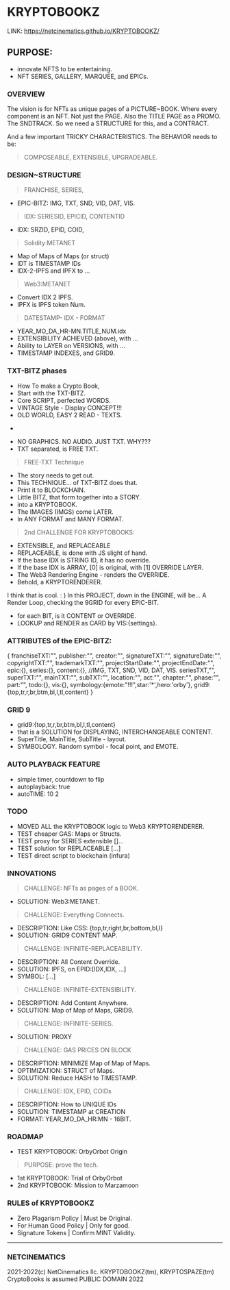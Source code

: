 # KRYPTOBOOKZ

LINK: https://netcinematics.github.io/KRYPTOBOOKZ/

## PURPOSE:

- innovate NFTS to be entertaining.
- NFT SERIES, GALLERY, MARQUEE, and EPICs.

### OVERVIEW
The vision is for NFTs as unique pages of a PICTURE~BOOK.
Where every component is an NFT. Not just the PAGE.
Also the TITLE PAGE as a PROMO. The SNDTRACK.
So we need a STRUCTURE for this, and a CONTRACT.

And a few important TRICKY CHARACTERISTICS.
The BEHAVIOR needs to be:
> COMPOSEABLE, EXTENSIBLE, UPGRADEABLE.

### DESIGN~STRUCTURE
> FRANCHISE, SERIES, 
- EPIC-BITZ: IMG, TXT, SND, VID, DAT, VIS.
> IDX: SERIESID, EPICID, CONTENTID
- IDX: SRZID, EPID, COID,

> Solidity:METANET
- Map of Maps of Maps (or struct)
- IDT is TIMESTAMP IDs
- IDX-2-IPFS and IPFX to ...

> Web3:METANET
- Convert IDX 2 IPFS.
- IPFX is IPFS token Num.

> DATESTAMP- IDX - FORMAT
- YEAR_MO_DA_HR-MN.TITLE_NUM.idx
- EXTENSIBILITY ACHIEVED (above), with ...
- Ability to LAYER on VERSIONS, with ...
- TIMESTAMP INDEXES, and GRID9.

### TXT-BITZ phases
- How To make a Crypto Book, 
- Start with the TXT-BITZ.
- Core SCRIPT, perfected WORDS.
- VINTAGE Style - Display CONCEPT!!!
- OLD WORLD, EASY 2 READ - TEXTS.
- ~~~ with *ornamentation* ...
- NO GRAPHICS. NO AUDIO. JUST TXT. WHY???
- TXT separated, is FREE TXT.

> FREE-TXT Technique
- The story needs to get out. 
- This TECHNIQUE... of TXT-BITZ does that.
- Print it to BLOCKCHAIN. 
- Little BITZ, that form together into a STORY.
- into a KRYPTOBOOK.
- The IMAGES (IMGS) come LATER. 
- In ANY FORMAT and MANY FORMAT.

> 2nd CHALLENGE FOR KRYPTOBOOKS:
- EXTENSIBLE, and REPLACEABLE
- REPLACEABLE, is done with JS slight of hand.
- If the base IDX is STRING ID, it has no override.
- If the base IDX is ARRAY, [0] is original, with [1] OVERRIDE LAYER.
- The Web3 Rendering Engine - renders the OVERRIDE.
- Behold, a KRYPTORENDERER. 

I think that is cool. : )
In this PROJECT, down in the ENGINE, will be...
A Render Loop, checking the 9GRID for every EPIC-BIT.
- for each BIT, is it CONTENT or OVERRIDE.
- LOOKUP and RENDER as CARD by VIS:{settings}.

### ATTRIBUTES of the EPIC-BITZ:
{
    franchiseTXT:"",
    publisher:"",
    creator:"",
    signatureTXT:"",
    signatureDate:"",
    copyrightTXT:"",
    trademarkTXT:"",
    projectStartDate:"",
    projectEndDate:"",
    epic:{}, series:{}, content:{},
    //IMG, TXT, SND, VID, DAT, VIS.
    seriesTXT,"", superTXT:"", mainTXT:"", subTXT:"",
    location:"", act:"", chapter:"", phase:"", part:"",
    todo:{},
    vis:{},
    symbology:{emote:"!!!",star:'*',hero:'orby'},
    grid9:{top,tr,r,br,btm,bl,l,tl,content}
}

### GRID 9
- grid9:{top,tr,r,br,btm,bl,l,tl,content}
- that is a SOLUTION for DISPLAYING, INTERCHANGEABLE CONTENT. 
- SuperTitle, MainTitle, SubTitle - layout.
- SYMBOLOGY. Random symbol - focal point, and EMOTE.


### AUTO PLAYBACK FEATURE
- simple timer, countdown to flip
- autoplayback: true
- autoTIME: 10
2  


### TODO
- MOVED ALL the KRYPTOBOOK logic to Web3 KRYPTORENDERER.
- TEST cheaper GAS: Maps or Structs.
- TEST proxy for SERIES extensible []...
- TEST solution for REPLACEABLE [...]
- TEST direct script to blockchain (infura)

### INNOVATIONS
> CHALLENGE: NFTs as pages of a BOOK. 
- SOLUTION: Web3:METANET. 

> CHALLENGE: Everything Connects.
- DESCRIPTION: Like CSS: {top,tr,right,br,bottom,bl,l}
- SOLUTION: GRID9 CONTENT MAP.

> CHALLENGE: INFINITE-REPLACEABILITY.
- DESCRIPTION: All Content Override.
- SOLUTION: IPFS, on EPID:[IDX,IDX, ...]
- SYMBOL: [...]

> CHALLENGE: INFINITE-EXTENSIBILITY.
- DESCRIPTION: Add Content Anywhere.
- SOLUTION: Map of Map of Maps, GRID9.

> CHALLENGE: INFINITE-SERIES.
- SOLUTION: PROXY

> CHALLENGE: GAS PRICES ON BLOCK
- DESCRIPTION: MINIMIZE Map of Map of Maps.
- OPTIMIZATION: STRUCT of Maps.
- SOLUTION: Reduce HASH to TIMESTAMP.

> CHALLENGE: IDX, EPID, COIDs
- DESCRIPTION: How to UNIQUE IDs
- SOLUTION: TIMESTAMP at CREATION
- FORMAT: YEAR_MO_DA_HR:MN - 16BIT.

### ROADMAP
- TEST KRYPTOBOOK: OrbyOrbot Origin
> PURPOSE: prove the tech.
- 1st KRYPTOBOOK: Trial of OrbyOrbot
- 2nd KRYPTOBOOK: Mission to Marzamoon

### RULES of KRYPTOBOOKZ
- Zero Plagarism Policy | Must be Original.
- For Human Good Policy | Only for good.
- Signature Tokens | Confirm MINT Validity.

----
### NETCINEMATICS
2021-2022(c) NetCinematics llc.
KRYPTOBOOKZ(tm), KRYPTOSPAZE(tm)
CryptoBooks is assumed PUBLIC DOMAIN 2022
